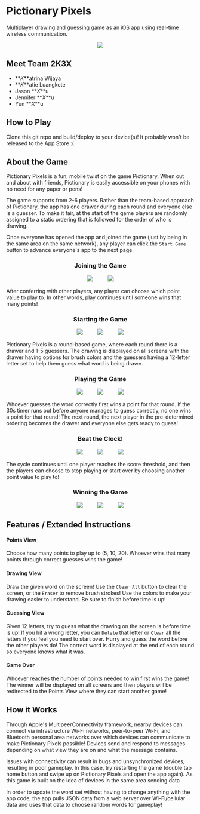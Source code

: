 # Pictionary Pixels
Multiplayer drawing and guessing game as an iOS app using real-time wireless communication.

<p align="center">
  <img src="https://github.com/TrinaKat/Pictionary-Pixels/blob/master/Pictionary-Media/launchscreen.png">
</p>

## Meet Team 2K3X
* **_K_**atrina Wijaya
* **_K_**atie Luangkote
* Jason **_X_**u
* Jennifer **_X_**u
* Yun **_X_**u

## How to Play
Clone this git repo and build/deploy to your device(s)! It probably won't be released to the App Store :(

## About the Game
Pictionary Pixels is a fun, mobile twist on the game Pictionary. When out and about with friends, Pictionary is easily accessible on your phones with no need for any paper or pens! 

The game supports from 2-6 players. Rather than the team-based approach of Pictionary, the app has one drawer during each round and everyone else is a guesser. To make it fair, at the start of the game players are randomly assigned to a static ordering that is followed for the order of who is drawing. 

Once everyone has opened the app and joined the game (just by being in the same area on the same network), any player can click the `Start Game` button to advance everyone's app to the next page.

<h3 align="center"><strong>Joining the Game</strong></h3>

<p align="center">
  <img src="https://github.com/TrinaKat/Pictionary-Pixels/blob/master/Pictionary-Media/joinGame1.gif">
  &nbsp&nbsp&nbsp&nbsp&nbsp&nbsp&nbsp&nbsp
  <img src="https://github.com/TrinaKat/Pictionary-Pixels/blob/master/Pictionary-Media/joinGame2.gif">
</p>

After conferring with other players, any player can choose which point value to play to. In other words, play continues until someone wins that many points! 

<h3 align="center"><strong>Starting the Game</strong></h3>
<p align="center">
  <img src="https://github.com/TrinaKat/Pictionary-Pixels/blob/master/Pictionary-Media/startGame1.gif">
  &nbsp&nbsp&nbsp&nbsp&nbsp&nbsp&nbsp&nbsp
  <img src="https://github.com/TrinaKat/Pictionary-Pixels/blob/master/Pictionary-Media/startGame2.gif">
  &nbsp&nbsp&nbsp&nbsp&nbsp&nbsp&nbsp&nbsp
  <img src="https://github.com/TrinaKat/Pictionary-Pixels/blob/master/Pictionary-Media/startGame3.gif">
</p>

Pictionary Pixels is a round-based game, where each round there is a drawer and 1-5 guessers. The drawing is displayed on all screens with the drawer having options for brush colors and the guessers having a 12-letter letter set to help them guess what word is being drawn. 

<h3 align="center"><strong>Playing the Game</strong></h3>
<p align="center">
  <img src="https://github.com/TrinaKat/Pictionary-Pixels/blob/master/Pictionary-Media/playGameG1.gif">
  &nbsp&nbsp&nbsp&nbsp&nbsp&nbsp&nbsp&nbsp
  <img src="https://github.com/TrinaKat/Pictionary-Pixels/blob/master/Pictionary-Media/playGameD.gif">
  &nbsp&nbsp&nbsp&nbsp&nbsp&nbsp&nbsp&nbsp
  <img src="https://github.com/TrinaKat/Pictionary-Pixels/blob/master/Pictionary-Media/playGameG2.gif">
</p>

Whoever guesses the word correctly first wins a point for that round. If the 30s timer runs out before anyone manages to guess correctly, no one wins a point for that round! The next round, the next player in the pre-determined ordering becomes the drawer and everyone else gets ready to guess! 

<h3 align="center"><strong>Beat the Clock!</strong></h3>
<p align="center">
  <img src="https://github.com/TrinaKat/Pictionary-Pixels/blob/master/Pictionary-Media/timeGame1.gif">
  &nbsp&nbsp&nbsp&nbsp&nbsp&nbsp&nbsp&nbsp
  <img src="https://github.com/TrinaKat/Pictionary-Pixels/blob/master/Pictionary-Media/timeGame2.gif">
  &nbsp&nbsp&nbsp&nbsp&nbsp&nbsp&nbsp&nbsp
  <img src="https://github.com/TrinaKat/Pictionary-Pixels/blob/master/Pictionary-Media/timeGame3.gif">
</p>

The cycle continues until one player reaches the score threshold, and then the players can choose to stop playing or start over by choosing another point value to play to!

<h3 align="center"><strong>Winning the Game</strong></h3>
<p align="center">
  <img src="https://github.com/TrinaKat/Pictionary-Pixels/blob/master/Pictionary-Media/gameOver1.gif">
  &nbsp&nbsp&nbsp&nbsp&nbsp&nbsp&nbsp&nbsp
  <img src="https://github.com/TrinaKat/Pictionary-Pixels/blob/master/Pictionary-Media/gameOver2.gif">
  &nbsp&nbsp&nbsp&nbsp&nbsp&nbsp&nbsp&nbsp
  <img src="https://github.com/TrinaKat/Pictionary-Pixels/blob/master/Pictionary-Media/gameOver3.gif">
</p>

## Features / Extended Instructions
#### Points View
Choose how many points to play up to (5, 10, 20). Whoever wins that many points through correct guesses wins the game!

#### Drawing View
Draw the given word on the screen! Use the `Clear All` button to clear the screen, or the `Eraser` to remove brush strokes! Use the colors to make your drawing easier to understand. Be sure to finish before time is up!

#### Guessing View
Given 12 letters, try to guess what the drawing on the screen is before time is up! If you hit a wrong letter, you can `Delete` that letter or `Clear` all the letters if you feel you need to start over. Hurry and guess the word before the other players do! The correct word is displayed at the end of each round so everyone knows what it was.

#### Game Over
Whoever reaches the number of points needed to win first wins the game! The winner will be displayed on all screens and then players will be redirected to the Points View where they can start another game!

## How it Works 
Through Apple's MultipeerConnectivity framework, nearby devices can connect via infrastructure Wi-Fi networks, peer-to-peer Wi-Fi, and Bluetooth personal area networks over which devices can communicate to make Pictionary Pixels possible! Devices send and respond to messages depending on what view they are on and what the message contains. 

Issues with connectivity can result in bugs and unsynchronized devices, resulting in poor gameplay. In this case, try restarting the game (double tap home button and swipe up on Pictionary Pixels and open the app again). As this game is built on the idea of devices in the same area sending data 

In order to update the word set without having to change anything with the app code, the app pulls JSON data from a web server over Wi-Fi/cellular data and uses that data to choose random words for gameplay!
